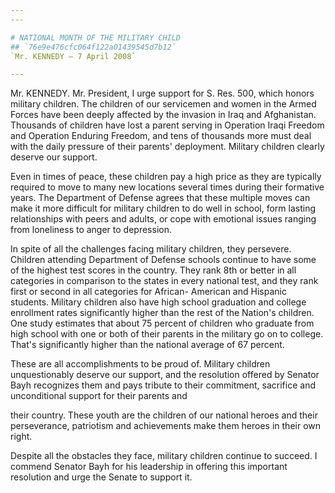```yaml
---
---

# NATIONAL MONTH OF THE MILITARY CHILD
## `76e9e476cfc064f122a01439545d7b12`
`Mr. KENNEDY — 7 April 2008`

---
```



Mr. KENNEDY. Mr. President, I urge support for S. Res. 500, which 
honors military children. The children of our servicemen and women in 
the Armed Forces have been deeply affected by the invasion in Iraq and 
Afghanistan. Thousands of children have lost a parent serving in 
Operation Iraqi Freedom and Operation Enduring Freedom, and tens of 
thousands more must deal with the daily pressure of their parents' 
deployment. Military children clearly deserve our support.

Even in times of peace, these children pay a high price as they are 
typically required to move to many new locations several times during 
their formative years. The Department of Defense agrees that these 
multiple moves can make it more difficult for military children to do 
well in school, form lasting relationships with peers and adults, or 
cope with emotional issues ranging from loneliness to anger to 
depression.

In spite of all the challenges facing military children, they 
persevere. Children attending Department of Defense schools continue to 
have some of the highest test scores in the country. They rank 8th or 
better in all categories in comparison to the states in every national 
test, and they rank first or second in all categories for African-
American and Hispanic students. Military children also have high school 
graduation and college enrollment rates significantly higher than the 
rest of the Nation's children. One study estimates that about 75 
percent of children who graduate from high school with one or both of 
their parents in the military go on to college. That's significantly 
higher than the national average of 67 percent.

These are all accomplishments to be proud of. Military children 
unquestionably deserve our support, and the resolution offered by 
Senator Bayh recognizes them and pays tribute to their commitment, 
sacrifice and unconditional support for their parents and


their country. These youth are the children of our national heroes and 
their perseverance, patriotism and achievements make them heroes in 
their own right.

Despite all the obstacles they face, military children continue to 
succeed. I commend Senator Bayh for his leadership in offering this 
important resolution and urge the Senate to support it.
